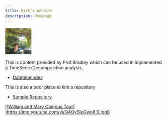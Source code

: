 ```yaml
---
title: Nick's Website
description: Homepage
---
```


![My Picture](/pics/course_pic.jpg)

This is content provided by Prof.Bradley which can be used in implemented a TimeSeriesDecomposition analysis.

- [DatetimeIndex](/testfile/index.md)

This is also a poor place to link a repository
- [Sample Repository](https://github.com/NickChrisochoides/sample)

[![William and Mary Campus Tour](https://img.youtube.com/vi/O4OvSleGwo8 0.jpg0](http://www.youtube.com/watch?v=O4OvSleGwo8)
